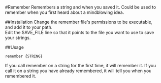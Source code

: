 #Remember
Remembers a string and when you saved it. Could be used to remember when you
first heard about a mindblowing idea.

##Installation
Change the remember file's permissions to be executable,
and add it to your path.  
Edit the SAVE_FILE line so that it points to the file you want to use to save
your strings.

##Usage
```
remember {STRING}
```  
If you call remember on a string for the first time, it will remember it.
If you call it on a string you have already remembered, it will tell you
when you remembered it.